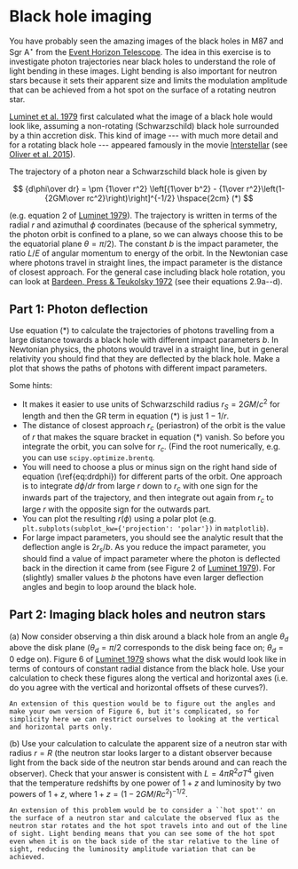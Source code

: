 # Black hole imaging

You have probably seen the amazing images of the black holes in M87 and Sgr A$^\star$ from the [Event Horizon Telescope](https://eventhorizontelescope.org). The idea in this exercise is to investigate photon trajectories near black holes to understand the role of light bending in these images. Light bending is also important for neutron stars because it sets their apparent size and limits the modulation amplitude that can be achieved from a hot spot on the surface of a rotating neutron star. 

[Luminet et al. 1979](https://ui.adsabs.harvard.edu/abs/1979A\%26A....75..228L/abstract) first calculated what the image of a black hole would look like, assuming a non-rotating (Schwarzschild) black hole surrounded by a thin accretion disk. This kind of image --- with much more detail and for a rotating black hole --- appeared famously in the movie [Interstellar](https://www.wired.com/2014/10/astrophysics-interstellar-black-hole/) (see [Oliver et al. 2015](https://iopscience.iop.org/article/10.1088/0264-9381/32/6/065001)).

The trajectory of a photon near a Schwarzschild black hole is given by

$$
{d\phi\over dr} = \pm {1\over r^2} \left[{1\over b^2} - {1\over r^2}\left(1-{2GM\over rc^2}\right)\right]^{-1/2} \hspace{2cm} (*)
$$

(e.g. equation 2 of [Luminet 1979](https://ui.adsabs.harvard.edu/abs/1979A\%26A....75..228L/abstract)). The trajectory is written in terms of the radial $r$ and azimuthal $\phi$ coordinates (because of the spherical symmetry, the photon orbit is confined to a plane, so we can always choose this to be the equatorial plane $\theta=\pi/2$). The constant $b$ is the impact parameter, the ratio $L/E$ of angular momentum to energy of the orbit. In the Newtonian case where photons travel in straight lines, the impact parameter is the distance of closest approach. For the general case including black hole rotation, you can look at [Bardeen, Press \& Teukolsky 1972](https://ui.adsabs.harvard.edu/abs/1972ApJ...178..347B/abstract) (see their equations 2.9a--d).

## Part 1: Photon deflection

Use equation (*) to calculate the trajectories of photons travelling from a large distance towards a black hole with different impact parameters $b$. In Newtonian physics, the photons would travel in a straight line, but in general relativity you should find that they are deflected by the black hole. Make a plot that shows the paths of photons with different impact parameters. 

Some hints:

* It makes it easier to use units of Schwarzschild radius $r_S=2GM/c^2$ for length and then the GR term in equation (*) is just $1-1/r$. 
* The distance of closest approach $r_c$ (periastron) of the orbit is the value of $r$ that makes the square bracket in equation (*) vanish. So before you integrate the orbit, you can solve for $r_c$. (Find the root numerically, e.g. you can use ``scipy.optimize.brentq``.
* You will need to choose a plus or minus sign on the right hand side of equation (\ref{eq:drdphi}) for different parts of the orbit. One approach is to integrate $d\phi/dr$ from large $r$ down to $r_c$ with one sign for the inwards part of the trajectory, and then integrate out again from $r_c$ to large $r$ with the opposite sign for the outwards part. 
* You can plot the resulting $r(\phi)$ using a polar plot (e.g. ``plt.subplots(subplot_kw={'projection': 'polar'})`` in ``matplotlib``). 
* For large impact parameters, you should see the analytic result that the deflection angle is $2r_s/b$. As you reduce the impact parameter, you should find a value of impact parameter where the photon is deflected back in the direction it came from (see Figure 2 of [Luminet 1979](https://ui.adsabs.harvard.edu/abs/1979A\%26A....75..228L/abstract)). For (slightly) smaller values $b$ the photons have even larger deflection angles and begin to loop around the black hole.

## Part 2: Imaging black holes and neutron stars

(a) Now consider observing a thin disk around a black hole from an angle $\theta_d$ above the disk plane ($\theta_d=\pi/2$ corresponds to the disk being face on; $\theta_d=0$ edge on). Figure 6 of [Luminet 1979](https://ui.adsabs.harvard.edu/abs/1979A\%26A....75..228L/abstract) shows what the disk would look like in terms of contours of constant radial distance from the black hole. Use your calculation to check these figures along the vertical and horizontal axes (i.e. do you agree with the vertical and horizontal offsets of these curves?). 

```{note}
An extension of this question would be to figure out the angles and make your own version of Figure 6, but it's complicated, so for simplicity here we can restrict ourselves to looking at the vertical and horizontal parts only.
```

(b) Use your calculation to calculate the apparent size of a neutron star with radius $r=R$ (the neutron star looks larger to a distant observer because light from the back side of the neutron star bends around and can reach the observer). Check that your answer is consistent with $L=4\pi R^2\sigma T^4$ given that the temperature redshifts by one power of $1+z$ and luminosity by two powers of $1+z$, where $1+z = (1-2GM/Rc^2)^{-1/2}$. 

```{note}
An extension of this problem would be to consider a ``hot spot'' on the surface of a neutron star and calculate the observed flux as the neutron star rotates and the hot spot travels into and out of the line of sight. Light bending means that you can see some of the hot spot even when it is on the back side of the star relative to the line of sight, reducing the luminosity amplitude variation that can be achieved.
```
